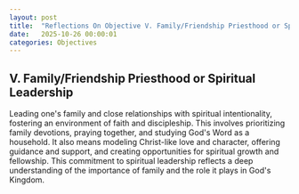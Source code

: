 ```yaml
---
layout: post
title:  "Reflections On Objective V. Family/Friendship Priesthood or Spiritual Leadership"
date:   2025-10-26 00:00:01
categories: Objectives
---
```


## V. Family/Friendship Priesthood or Spiritual Leadership

Leading one's family and close relationships with spiritual intentionality, fostering an environment of faith and discipleship. This involves prioritizing family devotions, praying together, and studying God's Word as a household. It also means modeling Christ-like love and character, offering guidance and support, and creating opportunities for spiritual growth and fellowship. This commitment to spiritual leadership reflects a deep understanding of the importance of family and the role it plays in God's Kingdom.
